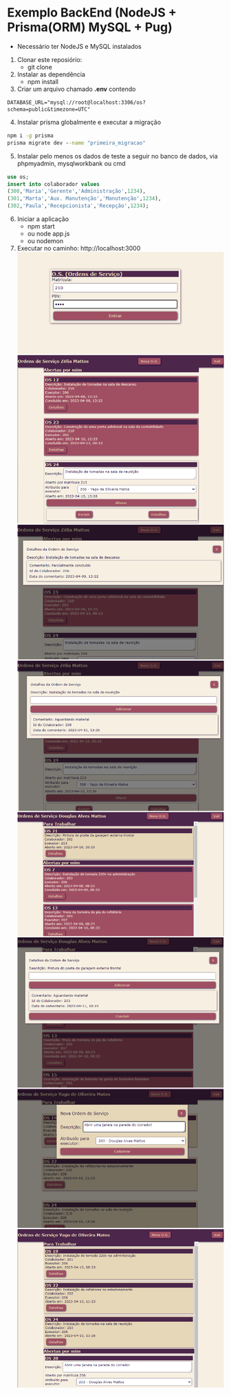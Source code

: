 # Exemplo BackEnd (NodeJS + Prisma(ORM) MySQL + Pug)
* Necessário ter NodeJS e MySQL instalados
1. Clonar este reposiório:
    - git clone
2. Instalar as dependência
    - npm install
3. Criar um arquivo chamado **.env** contendo
```env
DATABASE_URL="mysql://root@localhost:3306/os?schema=public&timezone=UTC"
```
4. Instalar prisma globalmente e executar a migração
```cmd
npm i -g prisma
prisma migrate dev --name "primeira_migracao"
```
5. Instalar pelo menos os dados de teste a seguir no banco de dados, via phpmyadmin, mysqlworkbank ou cmd
```sql
use os;
insert into colaborador values
(300,'Maria','Gerente','Administração',1234),
(301,'Marta','Aux. Manutenção','Manutenção',1234),
(302,'Paula','Recepcionista','Recepção',1234);
```
6. Iniciar a aplicação
    - npm start
    - ou node app.js
    - ou nodemon
7. Executar no caminho: http://localhost:3000
![Wireframe](../../01-proj/aula15/wireframe1.png)
![Wireframe](../../01-proj/aula15/wireframe2.png)
![Wireframe](../../01-proj/aula15/wireframe3.png)
![Wireframe](../../01-proj/aula15/wireframe4.png)
![Wireframe](../../01-proj/aula15/wireframe5.png)
![Wireframe](../../01-proj/aula15/wireframe6.png)
![Wireframe](../../01-proj/aula15/wireframe7.png)
![Wireframe](../../01-proj/aula15/wireframe8.png)